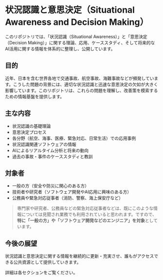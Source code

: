 # 状況認識と意思決定（Situational Awareness and Decision Making）

このリポジトリでは、「状況認識（Situational Awareness）」と「意思決定（Decision Making）」に関する理論、応用、ケーススタディ、そして将来的なAI活用に関する情報を体系的に整理し、公開しています。

## 目的

近年、日本を含む世界各地で交通事故、航空事故、海難事故などが頻発しています。こうした問題の背景には、適切な状況認識と迅速な意思決定の欠如が大きく影響しています。このリポジトリは、これらの問題を理解し、改善策を模索するための情報基盤を提供します。

## 主な内容

- 状況認識の基礎理論
- 意思決定プロセス
- 各分野（航空、海事、医療、緊急対応、日常生活）での応用事例
- 状況認識関連ソフトウェアの情報
- AIによるリアルタイム分析と将来の動向
- 過去の事故・事件のケーススタディと教訓

## 対象者

- 一般の方（安全や防災に関心のある方）
- 技術者や研究者（ソフトウェア開発やAI応用に興味のある方）
- 公務員や緊急対応従事者（消防、警察、海上保安庁など）

> 専門家や研究者、公務員などの緊急対応従事者などは、既にこのような情報については見聞され業務でも利用されていると思われます。ですので、**特に「一般の方」や「ソフトウェア開発などのエンジニア」を対象**としています。  

## 今後の展望

状況認識と意思決定に関する情報を継続的に更新・充実させ、誰もがアクセスできる公共資源として提供していきます。

詳細は各セクションをご覧ください。
